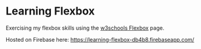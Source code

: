 # Learning Flexbox

Exercising my flexbox skills using the <a href="https://www.w3schools.com/css/css3_flexbox.asp">w3schools Flexbox</a> page.

Hosted on Firebase here: <a href="https://learning-flexbox-db4b8.firebaseapp.com/">https://learning-flexbox-db4b8.firebaseapp.com/</a>
